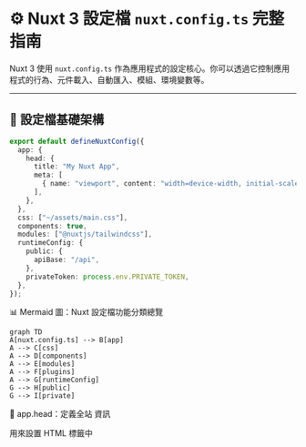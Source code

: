 # ⚙️ Nuxt 3 設定檔 `nuxt.config.ts` 完整指南

Nuxt 3 使用 `nuxt.config.ts` 作為應用程式的設定核心。你可以透過它控制應用程式的行為、元件載入、自動匯入、模組、環境變數等。

---

## 📁 設定檔基礎架構

```ts
export default defineNuxtConfig({
  app: {
    head: {
      title: "My Nuxt App",
      meta: [
        { name: "viewport", content: "width=device-width, initial-scale=1" },
      ],
    },
  },
  css: ["~/assets/main.css"],
  components: true,
  modules: ["@nuxtjs/tailwindcss"],
  runtimeConfig: {
    public: {
      apiBase: "/api",
    },
    privateToken: process.env.PRIVATE_TOKEN,
  },
});
```

📊 Mermaid 圖：Nuxt 設定檔功能分類總覽

```mermaid
graph TD
A[nuxt.config.ts] --> B[app]
A --> C[css]
A --> D[components]
A --> E[modules]
A --> F[plugins]
A --> G[runtimeConfig]
G --> H[public]
G --> I[private]
```

🔹 app.head：定義全站 <head> 資訊

用來設置 HTML 標籤中 <title>、<meta>、<link> 等。

```ts
app: {
  head: {
    title: "My Cool App",
    link: [{ rel: "icon", type: "image/x-icon", href: "/favicon.ico" }],
  },
},
```

}

🎨 css：全域樣式導入

Nuxt 支援自動匯入 CSS、SCSS、Tailwind 等全域樣式檔。

```ts
css: ["~/assets/styles.scss"];
```

🧩 components：元件自動註冊

Nuxt 可自動掃描 components/ 下的 .vue 檔案並全域註冊。

```ts
components: {
  dirs: ["~/components", { path: "~/components/global", global: true }];
}
```

## 🔌 plugins：插件設定

在 plugins/ 目錄下建立 plugin 並使用 defineNuxtPlugin 匯出。可選擇 client/server only。

```ts
plugins: ["~/plugins/axios.ts"];
```

## ⚙️ modules：Nuxt 模組載入點

常見模組如 @nuxtjs/tailwindcss, @vueuse/nuxt, @pinia/nuxt 等。

```ts
modules: ["@nuxtjs/tailwindcss", "@pinia/nuxt"];
```

## 🔐 runtimeConfig：環境變數（public/private）

Nuxt 3 引入 runtimeConfig 來區分公開與私密變數，支援 .env 檔匯入。

```ts
runtimeConfig: {
  public: {
    apiBase: "/api",
  },
  privateToken: process.env.SECRET_TOKEN,
};
```

可在 composable 中使用：

```ts
const config = useRuntimeConfig();
console.log(config.public.apiBase);
```

## 🧠 建議最佳實務

項目 說明
app.head 建議集中設置 SEO 與 viewport 等標籤
css 統一使用 SCSS + Tailwind 輔助開發
runtimeConfig 公私變數明確區分，避免外洩敏感資訊
modules 模組配置建議統一於此維護，利於除錯

## 🔁 Mermaid：設定套用流程

```mermaid
flowchart TD
A[啟動 Nuxt] --> B[載入 nuxt.config.ts]
B --> C[解析 modules]
B --> D[設定 app.head/css 等]
B --> E[注入 runtimeConfig]
C --> F[載入模組功能]
E --> G[供 useRuntimeConfig 使用]
```

##

✅ 總結

    nuxt.config.ts 是 Nuxt 專案的中樞

    支援 TypeScript 提示與模組型設計

    配合 runtimeConfig, app, modules, plugins 可完整控制專案行為

